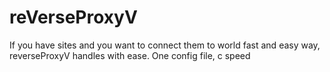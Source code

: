 # reVerseProxyV
If you have sites and you want to connect them to world fast and easy way, reverseProxyV handles with ease. One config file, c speed
